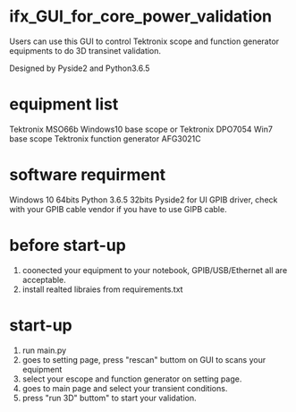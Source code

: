 # ifx_GUI_for_core_power_validation

Users can use this GUI to control Tektronix scope and function generator equipments to do 3D transinet validation.

Designed by Pyside2 and Python3.6.5

# equipment list

Tektronix MSO66b Windows10 base scope or Tektronix DPO7054 Win7 base scope
Tektronix function generator AFG3021C

# software requirment

Windows 10 64bits
Python 3.6.5 32bits
Pyside2 for UI
GPIB driver, check with your GPIB cable vendor if you have to use GIPB cable.

# before start-up

1. coonected your equipment to your notebook, GPIB/USB/Ethernet all are acceptable.
2. install realted libraies from requirements.txt

# start-up

1. run main.py
2. goes to setting page, press "rescan" buttom on GUI to scans your equipment
3. select your escope and function generator on setting page.
4. goes to main page and select your transient conditions.
5. press "run 3D" buttom" to start your validation.
